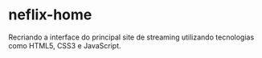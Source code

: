 # neflix-home
Recriando a interface do principal site de streaming utilizando tecnologias como HTML5, CSS3 e JavaScript. 
